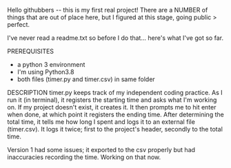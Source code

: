 Hello githubbers -- this is my first real project! 
There are a NUMBER of things that are out of place here, but I figured at this stage, going public > perfect.

I've never read a readme.txt so before I do that... here's what I've got so far. 

PREREQUISITES
- a python 3 environment
- I'm using Python3.8
- both files (timer.py and timer.csv) in same folder

DESCRIPTION
timer.py keeps track of my independent coding practice. 
As I run it (in terminal), it registers the starting time and asks what I'm working on.
If my project doesn't exist, it creates it. 
It then prompts me to hit enter when done, at which point it registers the ending time.
After determining the total time, it tells me how long I spent and logs it to an external file (timer.csv).
It logs it twice; first to the project's header, secondly to the total time. 

Version 1 had some issues; it exported to the csv properly but had inaccuracies recording the time. 
Working on that now.

